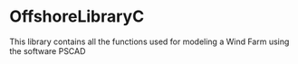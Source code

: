 # OffshoreLibraryC

This library contains all the functions used for modeling a Wind Farm using the software PSCAD